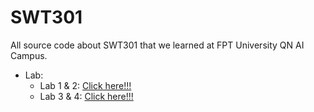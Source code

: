 # SWT301
All source code about SWT301 that we learned at FPT University QN AI Campus.


- Lab:
  - Lab 1 & 2: [Click here!!!](Labs/Lab_1_2/README.md)
  - Lab 3 & 4: [Click here!!!](Labs/Lab_3_4/README.md)
